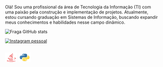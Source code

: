 Olá! Sou uma profissional da área de Tecnologia da Informação (TI) com uma paixão pela construção e implementação de projetos. Atualmente, estou cursando graduação em Sistemas de Informação, buscando expandir meus conhecimentos e habilidades nesse campo dinâmico.



![Fraga GitHub stats](https://github-readme-stats.vercel.app/api?username=moniquepatriotaa&show_icons=true&theme=dracula&count_private=true)




 [![Instagram pessoal](https://img.shields.io/badge/Instagram-E4405F?style=for-the-badge&logo=instagram&logoColor=white)](https://instagram.com/moniquepatriotaa)



<div style="display: inline_block"><br>
  <img align="center" alt="Rafa-Js" height="30" width="40" src="https://raw.githubusercontent.com/devicons/devicon/master/icons/java/java-plain.svg">

  <img align="center" alt="Rafa-Python" height="30" width="40" src="https://raw.githubusercontent.com/devicons/devicon/master/icons/python/python-original.svg">
 
</div>

